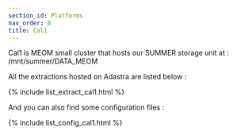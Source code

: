 ```yaml
---
section_id: Platforms
nav_order: 8
title: Cal1
---
```


Cal1 is MEOM small cluster that hosts our SUMMER storage unit at : /mnt/summer/DATA_MEOM

All the extractions hosted on Adastra are listed below :

{% include list_extract_cal1.html %}


And you can also find some configuration files :

{% include list_config_cal1.html %}

